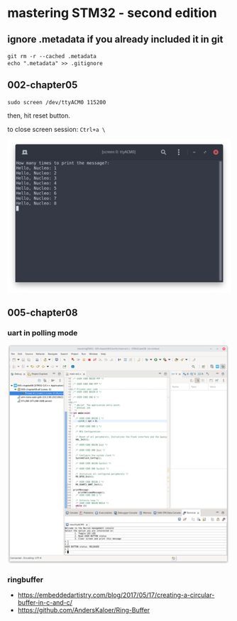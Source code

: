 # mastering STM32 - second edition

## ignore .metadata if you already included it in git

```shell
git rm -r --cached .metadata
echo ".metadata" >> .gitignore
```

## 002-chapter05

```shell
sudo screen /dev/ttyACM0 115200
```

then, hit reset button.

to close screen session: `Ctrl+a \`

![uart](../images/Screenshot%20from%202023-01-14%2023-36-07.png)

## 005-chapter08

### uart in polling mode

<img src="../images/Screenshot%20from%202023-01-25%2022-39-29.png" alt="terminal" width="500"/>

### ringbuffer

- https://embeddedartistry.com/blog/2017/05/17/creating-a-circular-buffer-in-c-and-c/
- https://github.com/AndersKaloer/Ring-Buffer
